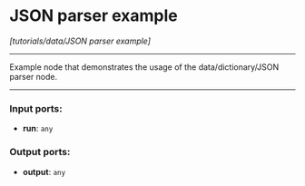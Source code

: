 # JSON parser example

_[tutorials/data/JSON parser example]_

---

Example node that demonstrates the usage of the data/dictionary/JSON parser node.  

---

### Input ports:

* __run__: ` any `

### Output ports:

* __output__: ` any `

